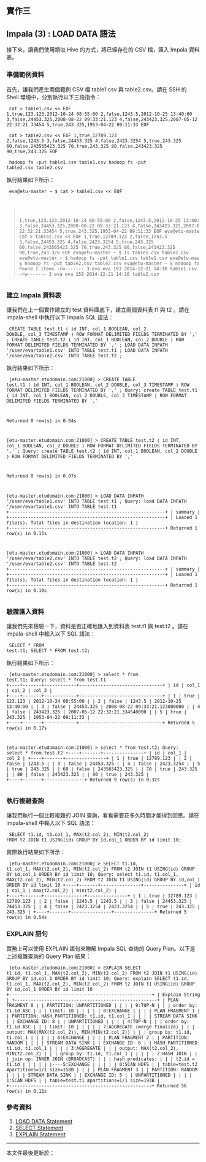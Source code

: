 ## 實作三

## Impala (3) : LOAD DATA 語法

接下來，讓我們使用類似 Hive 的方式，將已經存在的 CSV 檔，匯入 Impala 資料表。

### 準備範例資料

首先，讓我們產生兩個範例 CSV 檔 table1.csv 與 table2.csv。請在 SSH 的 Shell 環境中，分別執行以下三段指令：

<small><pre>
cat > table1.csv << EOF
1,true,123.123,2012-10-24 08:55:00 
2,false,1243.5,2012-10-25 13:40:00
3,false,24453.325,2008-08-22 09:33:21.123
4,false,243423.325,2007-05-12 22:32:21.33454
5,true,243.325,1953-04-22 09:11:33
EOF
</pre></small>

<small><pre>
cat > table2.csv << EOF
1,true,12789.123
2,false,1243.5
3,false,24453.325
4,false,2423.3254
5,true,243.325
60,false,243565423.325
70,true,243.325
80,false,243423.325
90,true,243.325
EOF
</pre></small>

<small><pre>
hadoop fs -put table1.csv table1.csv
hadoop fs -put table2.csv table2.csv
</pre></small>

執行結果如下所示：

<small><pre>
eva@etu-master ~ $ cat > table1.csv << EOF
> 1,true,123.123,2012-10-24 08:55:00 
> 2,false,1243.5,2012-10-25 13:40:00
> 3,false,24453.325,2008-08-22 09:33:21.123
> 4,false,243423.325,2007-05-12 22:32:21.33454
> 5,true,243.325,1953-04-22 09:11:33
> EOF
eva@etu-master ~ $ cat > table2.csv << EOF
> 1,true,12789.123
> 2,false,1243.5
> 3,false,24453.325
> 4,false,2423.3254
> 5,true,243.325
> 60,false,243565423.325
> 70,true,243.325
> 80,false,243423.325
> 90,true,243.325
> EOF
eva@etu-master ~ $ ls
table1.csv  table2.csv
eva@etu-master ~ $ hadoop fs -put table1.csv table1.csv
eva@etu-master ~ $ hadoop fs -put table2.csv table2.csv
eva@etu-master ~ $ hadoop fs -ls
Found 2 items
-rw-------   3 eva eva        193 2014-12-21 14:10 table1.csv
-rw-------   3 eva eva        158 2014-12-21 14:10 table2.csv
</pre></small>

### 建立 Impala 資料表

讓我們在上一個實作建立的 test 資料庫底下，建立兩個資料表 t1 與 t2 。請在 impala-shell 中執行以下 Impala SQL 語法：

<small><pre>
CREATE TABLE test.t1 ( id INT, col_1 BOOLEAN, col_2 DOUBLE, col_3 TIMESTAMP ) ROW FORMAT DELIMITED FIELDS TERMINATED BY ',' ;
CREATE TABLE test.t2 ( id INT, col_1 BOOLEAN, col_2 DOUBLE ) ROW FORMAT DELIMITED FIELDS TERMINATED BY ',' ;
LOAD DATA INPATH '/user/eva/table1.csv' INTO TABLE test.t1 ;
LOAD DATA INPATH '/user/eva/table2.csv' INTO TABLE test.t2 ;
</pre></small>

執行結果如下所示：

<small><pre>
[etu-master.etudomain.com:21000] > CREATE TABLE test.t1 ( id INT, col_1 BOOLEAN, col_2 DOUBLE, col_3 TIMESTAMP ) ROW FORMAT DELIMITED FIELDS TERMINATED BY ',' ;
Query: create TABLE test.t1 ( id INT, col_1 BOOLEAN, col_2 DOUBLE, col_3 TIMESTAMP ) ROW FORMAT DELIMITED FIELDS TERMINATED BY ','

Returned 0 row(s) in 0.04s

[etu-master.etudomain.com:21000] > CREATE TABLE test.t2 ( id INT, col_1 BOOLEAN, col_2 DOUBLE ) ROW FORMAT DELIMITED FIELDS TERMINATED BY ',' ;
Query: create TABLE test.t2 ( id INT, col_1 BOOLEAN, col_2 DOUBLE ) ROW FORMAT DELIMITED FIELDS TERMINATED BY ','

Returned 0 row(s) in 0.07s

[etu-master.etudomain.com:21000] > LOAD DATA INPATH '/user/eva/table1.csv' INTO TABLE test.t1 ;
Query: load DATA INPATH '/user/eva/table1.csv' INTO TABLE test.t1
+----------------------------------------------------------+
| summary                                                  |
+----------------------------------------------------------+
| Loaded 1 file(s). Total files in destination location: 1 |
+----------------------------------------------------------+
Returned 1 row(s) in 0.15s

[etu-master.etudomain.com:21000] > LOAD DATA INPATH '/user/eva/table2.csv' INTO TABLE test.t2 ;
Query: load DATA INPATH '/user/eva/table2.csv' INTO TABLE test.t2
+----------------------------------------------------------+
| summary                                                  |
+----------------------------------------------------------+
| Loaded 1 file(s). Total files in destination location: 1 |
+----------------------------------------------------------+
Returned 1 row(s) in 0.10s
</pre></small>

### 驗證匯入資料

讓我們先來檢驗一下，資料是否正確地匯入到資料表 test.t1 與 test.t2 。請在 impala-shell 中輸入以下 SQL 語法：
<small><pre>
SELECT * FROM test.t1;
SELECT * FROM test.t2;
</pre></small>

執行結果如下所示：

<small><pre>
[etu-master.etudomain.com:21000] > select * from test.t1;
Query: select * from test.t1
+----+-------+------------+-------------------------------+
| id | col_1 | col_2      | col_3                         |
+----+-------+------------+-------------------------------+
| 1  | true  | 123.123    | 2012-10-24 08:55:00           |
| 2  | false | 1243.5     | 2012-10-25 13:40:00           |
| 3  | false | 24453.325  | 2008-08-22 09:33:21.123000000 |
| 4  | false | 243423.325 | 2007-05-12 22:32:21.334540000 |
| 5  | true  | 243.325    | 1953-04-22 09:11:33           |
+----+-------+------------+-------------------------------+
Returned 5 row(s) in 0.17s

[etu-master.etudomain.com:21000] > select * from test.t2;
Query: select * from test.t2
+----+-------+---------------+
| id | col_1 | col_2         |
+----+-------+---------------+
| 1  | true  | 12789.123     |
| 2  | false | 1243.5        |
| 3  | false | 24453.325     |
| 4  | false | 2423.3254     |
| 5  | true  | 243.325       |
| 60 | false | 243565423.325 |
| 70 | true  | 243.325       |
| 80 | false | 243423.325    |
| 90 | true  | 243.325       |
+----+-------+---------------+
Returned 9 row(s) in 0.32s
</pre></small>

### 執行複雜查詢

讓我們執行一個比較複雜的 JOIN 查詢，看看需要花多久時間才能得到回應。請在 impala-shell 中輸入以下 SQL 語法：

<small><pre>
SELECT t1.id, t1.col_1, MAX(t2.col_2), MIN(t2.col_2) FROM t2 JOIN t1 USING(id) GROUP BY id,col_1 ORDER BY id limit 10;
</pre></small>

實際執行結果如下所示：

<small><pre>
[etu-master.etudomain.com:21000] > SELECT t1.id, t1.col_1, MAX(t2.col_2), MIN(t2.col_2) FROM t2 JOIN t1 USING(id) GROUP BY id,col_1 ORDER BY id limit 10;
Query: select t1.id, t1.col_1, MAX(t2.col_2), MIN(t2.col_2) FROM t2 JOIN t1 USING(id) GROUP BY id,col_1 ORDER BY id limit 10
+----+-------+---------------+---------------+
| id | col_1 | max(t2.col_2) | min(t2.col_2) |
+----+-------+---------------+---------------+
| 1  | true  | 12789.123     | 12789.123     |
| 2  | false | 1243.5        | 1243.5        |
| 3  | false | 24453.325     | 24453.325     |
| 4  | false | 2423.3254     | 2423.3254     |
| 5  | true  | 243.325       | 243.325       |
+----+-------+---------------+---------------+
Returned 5 row(s) in 0.54s
</pre></small>

### EXPLAIN 語句

實務上可以使用 EXPLAIN 語句來瞭解 Impala SQL 查詢的 Query Plan。以下是上述複雜查詢的 Query Plan 結果：

<small><pre>
[etu-master.etudomain.com:21000] > EXPLAIN SELECT t1.id, t1.col_1, MAX(t2.col_2), MIN(t2.col_2) FROM t2 JOIN t1 USING(id) GROUP BY id,col_1 ORDER BY id limit 10;
Query: explain SELECT t1.id, t1.col_1, MAX(t2.col_2), MIN(t2.col_2) FROM t2 JOIN t1 USING(id) GROUP BY id,col_1 ORDER BY id limit 10
+-----------------------------------------------------+
| Explain String                                      |
+-----------------------------------------------------+
| PLAN FRAGMENT 0                                     |
|   PARTITION: UNPARTITIONED                          |
|                                                     |
|   9:TOP-N                                           |
|   |  order by: t1.id ASC                            |
|   |  limit: 10                                      |
|   |                                                 |
|   8:EXCHANGE                                        |
|                                                     |
| PLAN FRAGMENT 1                                     |
|   PARTITION: HASH_PARTITIONED: t1.id, t1.col_1      |
|                                                     |
|   STREAM DATA SINK                                  |
|     EXCHANGE ID: 8                                  |
|     UNPARTITIONED                                   |
|                                                     |
|   4:TOP-N                                           |
|   |  order by: t1.id ASC                            |
|   |  limit: 10                                      |
|   |                                                 |
|   7:AGGREGATE (merge finalize)                      |
|   |  output: MAX(MAX(t2.col_2)), MIN(MIN(t2.col_2)) |
|   |  group by: t1.id, t1.col_1                      |
|   |                                                 |
|   6:EXCHANGE                                        |
|                                                     |
| PLAN FRAGMENT 2                                     |
|   PARTITION: RANDOM                                 |
|                                                     |
|   STREAM DATA SINK                                  |
|     EXCHANGE ID: 6                                  |
|     HASH_PARTITIONED: t1.id, t1.col_1               |
|                                                     |
|   3:AGGREGATE                                       |
|   |  output: MAX(t2.col_2), MIN(t2.col_2)           |
|   |  group by: t1.id, t1.col_1                      |
|   |                                                 |
|   2:HASH JOIN                                       |
|   |  join op: INNER JOIN (BROADCAST)                |
|   |  hash predicates:                               |
|   |    t2.id = t1.id                                |
|   |                                                 |
|   |----5:EXCHANGE                                   |
|   |                                                 |
|   0:SCAN HDFS                                       |
|      table=test.t2 #partitions=1/1 size=158B        |
|                                                     |
| PLAN FRAGMENT 3                                     |
|   PARTITION: RANDOM                                 |
|                                                     |
|   STREAM DATA SINK                                  |
|     EXCHANGE ID: 5                                  |
|     UNPARTITIONED                                   |
|                                                     |
|   1:SCAN HDFS                                       |
|      table=test.t1 #partitions=1/1 size=193B        |
+-----------------------------------------------------+
Returned 56 row(s) in 0.11s
</pre></small>

### 參考資料

1. [LOAD DATA Statement](http://www.cloudera.com/content/cloudera/en/documentation/cloudera-impala/latest/topics/impala_load_data.html)
1. [SELECT Statement](http://www.cloudera.com/content/cloudera/en/documentation/cloudera-impala/latest/topics/impala_select.html)
1. [EXPLAIN Statement](http://www.cloudera.com/content/cloudera/en/documentation/cloudera-impala/latest/topics/impala_explain.html)

--------------------
本文件最後更新於：<script>document.write(document.lastModified);</script>
